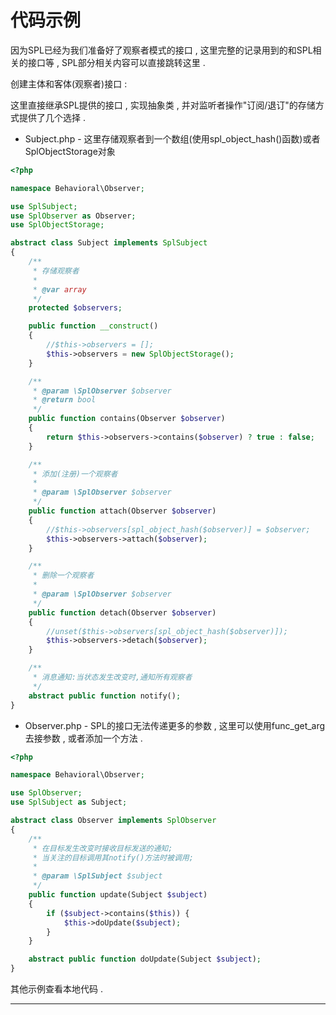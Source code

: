 # 代码示例

因为SPL已经为我们准备好了观察者模式的接口 , 这里完整的记录用到的和SPL相关的接口等 , SPL部分相关内容可以直接跳转这里 .

创建主体和客体\(观察者\)接口 :

这里直接继承SPL提供的接口 , 实现抽象类 , 并对监听者操作"订阅/退订"的存储方式提供了几个选择 .

* Subject.php - 这里存储观察者到一个数组\(使用spl\_object\_hash\(\)函数\)或者SplObjectStorage对象

```php
<?php

namespace Behavioral\Observer;

use SplSubject;
use SplObserver as Observer;
use SplObjectStorage;

abstract class Subject implements SplSubject
{
    /**
     * 存储观察者
     *
     * @var array
     */
    protected $observers;

    public function __construct()
    {
        //$this->observers = [];
        $this->observers = new SplObjectStorage();
    }

    /**
     * @param \SplObserver $observer
     * @return bool
     */
    public function contains(Observer $observer)
    {
        return $this->observers->contains($observer) ? true : false;
    }

    /**
     * 添加(注册)一个观察者
     *
     * @param \SplObserver $observer
     */
    public function attach(Observer $observer)
    {
        //$this->observers[spl_object_hash($observer)] = $observer;
        $this->observers->attach($observer);
    }

    /**
     * 删除一个观察者
     *
     * @param \SplObserver $observer
     */
    public function detach(Observer $observer)
    {
        //unset($this->observers[spl_object_hash($observer)]);
        $this->observers->detach($observer);
    }

    /**
     * 消息通知:当状态发生改变时,通知所有观察者
     */
    abstract public function notify();
}
```

* Observer.php - SPL的接口无法传递更多的参数 , 这里可以使用func\_get\_arg去接参数 , 或者添加一个方法 . 

```php
<?php

namespace Behavioral\Observer;

use SplObserver;
use SplSubject as Subject;

abstract class Observer implements SplObserver
{
    /**
     * 在目标发生改变时接收目标发送的通知;
     * 当关注的目标调用其notify()方法时被调用;
     *
     * @param \SplSubject $subject
     */
    public function update(Subject $subject)
    {
        if ($subject->contains($this)) {
            $this->doUpdate($subject);
        }
    }

    abstract public function doUpdate(Subject $subject);
} 
```

其他示例查看本地代码 .

---



